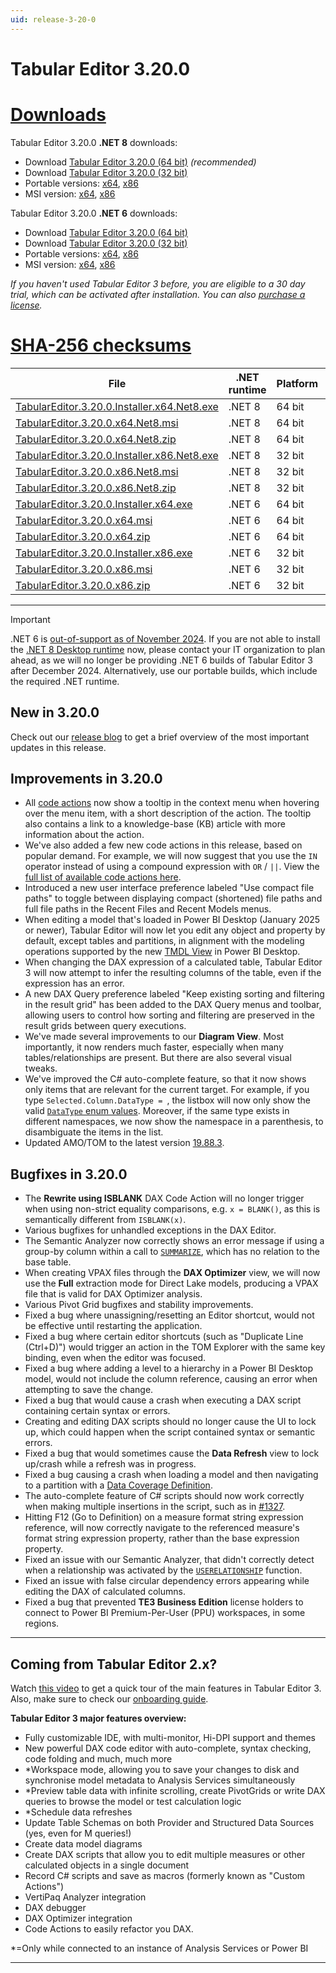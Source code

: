 ```yaml
---
uid: release-3-20-0
---
```

# Tabular Editor 3.20.0

# [**Downloads**](#tab/downloads)

Tabular Editor 3.20.0 **.NET 8** downloads:

- Download [Tabular Editor 3.20.0 (64 bit)](https://cdn.tabulareditor.com/files/TabularEditor.3.20.0.Installer.x64.Net8.exe) *(recommended)*
- Download [Tabular Editor 3.20.0 (32 bit)](https://cdn.tabulareditor.com/files/TabularEditor.3.20.0.Installer.x86.Net8.exe)
- Portable versions: [x64](https://cdn.tabulareditor.com/files/TabularEditor.3.20.0.x64.Net8.zip), [x86](https://cdn.tabulareditor.com/files/TabularEditor.3.20.0.x86.Net8.zip)
- MSI version: [x64](https://cdn.tabulareditor.com/files/TabularEditor.3.20.0.x64.Net8.msi), [x86](https://cdn.tabulareditor.com/files/TabularEditor.3.20.0.x86.Net8.msi)

Tabular Editor 3.20.0 **.NET 6** downloads:

- Download [Tabular Editor 3.20.0 (64 bit)](https://cdn.tabulareditor.com/files/TabularEditor.3.20.0.Installer.x64.exe)
- Download [Tabular Editor 3.20.0 (32 bit)](https://cdn.tabulareditor.com/files/TabularEditor.3.20.0.Installer.x86.exe)
- Portable versions: [x64](https://cdn.tabulareditor.com/files/TabularEditor.3.20.0.x64.zip), [x86](https://cdn.tabulareditor.com/files/TabularEditor.3.20.0.x86.zip)
- MSI version: [x64](https://cdn.tabulareditor.com/files/TabularEditor.3.20.0.x64.msi), [x86](https://cdn.tabulareditor.com/files/TabularEditor.3.20.0.x86.msi)

*If you haven't used Tabular Editor 3 before, you are eligible to a 30 day trial, which can be activated after installation. You can also [purchase a license](https://tabulareditor.com/licensing).*

# [**SHA-256 checksums**](#tab/checksums)

| File | .NET runtime | Platform | SHA-256 |
| -- | -- | -- | -- |
| [TabularEditor.3.20.0.Installer.x64.Net8.exe](https://cdn.tabulareditor.com/files/TabularEditor.3.20.0.Installer.x64.Net8.exe) | .NET 8 | 64 bit | `83CBB55530B1C94EAD82279BBDE519C8CF5072900C8A39003333D0C9C4D23B43` |
| [TabularEditor.3.20.0.x64.Net8.msi](https://cdn.tabulareditor.com/files/TabularEditor.3.20.0.x64.Net8.msi)                     | .NET 8 | 64 bit | `5955231905469FD8277D231BD37CCFD8BFE033B99697F24EF719C65E1DC016C3` |
| [TabularEditor.3.20.0.x64.Net8.zip](https://cdn.tabulareditor.com/files/TabularEditor.3.20.0.x64.Net8.zip)                     | .NET 8 | 64 bit | `616F22AB2171FE2D124F4DBDC3A7F0F98A2595E6DA26EE5FEE234733774BA37A` |
| [TabularEditor.3.20.0.Installer.x86.Net8.exe](https://cdn.tabulareditor.com/files/TabularEditor.3.20.0.Installer.x86.Net8.exe) | .NET 8 | 32 bit | `1EAE29193D0ED2C52CC90EEC934D54ACEF29661C21E99B025B674CA84B8B145B` |
| [TabularEditor.3.20.0.x86.Net8.msi](https://cdn.tabulareditor.com/files/TabularEditor.3.20.0.x86.Net8.msi)                     | .NET 8 | 32 bit | `0354F284B3BB840412353D411448BAD91404A2074D396F569404475E49F0D8F2` |
| [TabularEditor.3.20.0.x86.Net8.zip](https://cdn.tabulareditor.com/files/TabularEditor.3.20.0.x86.Net8.zip)                     | .NET 8 | 32 bit | `F3D34928438B2AA2D7C7FDFA986F12E98B75B8F859D88C5DA2252A784AE5D33D` |
| [TabularEditor.3.20.0.Installer.x64.exe](https://cdn.tabulareditor.com/files/TabularEditor.3.20.0.Installer.x64.exe)           | .NET 6 | 64 bit | `44A9C8CD761481697C4E63ED9339ABCE1F7152C7C7DB768C39FBFDB1AA722B83` |
| [TabularEditor.3.20.0.x64.msi](https://cdn.tabulareditor.com/files/TabularEditor.3.20.0.x64.msi)                               | .NET 6 | 64 bit | `38915835586F50528EE48C824BCEFE4EAFFF79CB4A6606CD257E750EEB3E1C7B` |
| [TabularEditor.3.20.0.x64.zip](https://cdn.tabulareditor.com/files/TabularEditor.3.20.0.x64.zip)                               | .NET 6 | 64 bit | `F018EC31AACF827585BB45FB53154D7FF386744974EAF53DD31CB2C4B0DB844B` |
| [TabularEditor.3.20.0.Installer.x86.exe](https://cdn.tabulareditor.com/files/TabularEditor.3.20.0.Installer.x86.exe)           | .NET 6 | 32 bit | `127D7B9EB5E15A5402C47A1E1549FCCB47CA29834F86FD82D89975E56B4A1055` |
| [TabularEditor.3.20.0.x86.msi](https://cdn.tabulareditor.com/files/TabularEditor.3.20.0.x86.msi)                               | .NET 6 | 32 bit | `9C57F93CD7EF886FCF4D6E07499C2654C518445B1C66B9B91600B09147AD4730` |
| [TabularEditor.3.20.0.x86.zip](https://cdn.tabulareditor.com/files/TabularEditor.3.20.0.x86.zip)                               | .NET 6 | 32 bit | `E153D2E21EF72C23C741DA456A1926CA324F4B19CB07804E778C62DEDA24472A` |

***

> [!IMPORTANT]
> .NET 6 is [out-of-support as of November 2024](https://dotnet.microsoft.com/en-us/platform/support/policy/dotnet-core). If you are not able to install the [.NET 8 Desktop runtime](https://dotnet.microsoft.com/en-us/download/dotnet/8.0/runtime) now, please contact your IT organization to plan ahead, as we will no longer be providing .NET 6 builds of Tabular Editor 3 after December 2024. Alternatively, use our portable builds, which include the required .NET runtime.

## New in 3.20.0

Check out our [release blog](https://blog.tabulareditor.com/) to get a brief overview of the most important updates in this release.

## Improvements in 3.20.0

- All [code actions](xref:code-actions) now show a tooltip in the context menu when hovering over the menu item, with a short description of the action. The tooltip also contains a link to a knowledge-base (KB) article with more information about the action.
- We've also added a few new code actions in this release, based on popular demand. For example, we will now suggest that you use the `IN` operator instead of using a compound expression with `OR` / `||`. View the [full list of available code actions here](https://docs.tabulareditor.com/te3/features/code-actions.html#list-of-code-actions).
- Introduced a new user interface preference labeled "Use compact file paths" to toggle between displaying compact (shortened) file paths and full file paths in the Recent Files and Recent Models menus.
- When editing a model that's loaded in Power BI Desktop (January 2025 or newer), Tabular Editor will now let you edit any object and property by default, except tables and partitions, in alignment with the modeling operations supported by the new [TMDL View](https://learn.microsoft.com/en-us/power-bi/transform-model/desktop-tmdl-view) in Power BI Desktop.
- When changing the DAX expression of a calculated table, Tabular Editor 3 will now attempt to infer the resulting columns of the table, even if the expression has an error.
- A new DAX Query preference labeled "Keep existing sorting and filtering in the result grid" has been added to the DAX Query menus and toolbar, allowing users to control how sorting and filtering are preserved in the result grids between query executions.
- We've made several improvements to our **Diagram View**. Most importantly, it now renders much faster, especially when many tables/relationships are present. But there are also several visual tweaks.
- We've improved the C# auto-complete feature, so that it now shows only items that are relevant for the current target. For example, if you type `Selected.Column.DataType = `, the listbox will now only show the valid [`DataType` enum values](https://learn.microsoft.com/en-us/dotnet/api/microsoft.analysisservices.tabular.datatype?view=analysisservices-dotnet#fields). Moreover, if the same type exists in different namespaces, we now show the namespace in a parenthesis, to disambiguate the items in the list.
- Updated AMO/TOM to the latest version [19.88.3](https://www.nuget.org/packages/Microsoft.AnalysisServices/).

## Bugfixes in 3.20.0

- The **Rewrite using ISBLANK** DAX Code Action will no longer trigger when using non-strict equality comparisons, e.g. `x = BLANK()`, as this is semantically different from `ISBLANK(x)`.
- Various bugfixes for unhandled exceptions in the DAX Editor.
- The Semantic Analyzer now correctly shows an error message if using a group-by column within a call to [`SUMMARIZE`](https://dax.guide/summarize), which has no relation to the base table.
- When creating VPAX files through the **DAX Optimizer** view, we will now use the **Full** extraction mode for Direct Lake models, producing a VPAX file that is valid for DAX Optimizer analysis.
- Various Pivot Grid bugfixes and stability improvements.
- Fixed a bug where unassigning/resetting an Editor shortcut, would not be effective until restarting the application.
- Fixed a bug where certain editor shortcuts (such as "Duplicate Line (Ctrl+D)") would trigger an action in the TOM Explorer with the same key binding, even when the editor was focused.
- Fixed a bug where adding a level to a hierarchy in a Power BI Desktop model, would not include the column reference, causing an error when attempting to save the change.
- Fixed a bug that would cause a crash when executing a DAX script containing certain syntax or errors.
- Creating and editing DAX scripts should no longer cause the UI to lock up, which could happen when the script contained syntax or semantic errors.
- Fixed a bug that would sometimes cause the **Data Refresh** view to lock up/crash while a refresh was in progress.
- Fixed a bug causing a crash when loading a model and then navigating to a partition with a [Data Coverage Definition](https://learn.microsoft.com/en-us/analysis-services/tom/table-partitions?view=asallproducts-allversions#define-the-data-coverage-of-the-directquery-partition).
- The auto-complete feature of C# scripts should now work correctly when making multiple insertions in the script, such as in [#1327](https://github.com/TabularEditor/TabularEditor3/issues/1327).
- Hitting F12 (Go to Definition) on a measure format string expression reference, will now correctly navigate to the referenced measure's format string expression property, rather than the base expression property.
- Fixed an issue with our Semantic Analyzer, that didn't correctly detect when a relationship was activated by the [`USERELATIONSHIP`](https://dax.guide/userelationship) function.
- Fixed an issue with false circular dependency errors appearing while editing the DAX of calculated columns.
- Fixed a bug that prevented **TE3 Business Edition** license holders to connect to Power BI Premium-Per-User (PPU) workspaces, in some regions.

---
## Coming from Tabular Editor 2.x?

Watch [this video](https://youtu.be/O4ATwdzCvWc) to get a quick tour of the main features in Tabular Editor 3. Also, make sure to check our [onboarding guide](https://docs.tabulareditor.com/onboarding/index.html).

**Tabular Editor 3 major features overview:**
- Fully customizable IDE, with multi-monitor, Hi-DPI support and themes
- New powerful DAX code editor with auto-complete, syntax checking, code folding and much, much more
- *Workspace mode, allowing you to save your changes to disk and synchronise model metadata to Analysis Services simultaneously
- *Preview table data with infinite scrolling, create PivotGrids or write DAX queries to browse the model or test calculation logic
- *Schedule data refreshes
- Update Table Schemas on both Provider and Structured Data Sources (yes, even for M queries!)
- Create data model diagrams
- Create DAX scripts that allow you to edit multiple measures or other calculated objects in a single document
- Record C# scripts and save as macros (formerly known as "Custom Actions")
- VertiPaq Analyzer integration
- DAX debugger
- DAX Optimizer integration
- Code Actions to easily refactor you DAX.

*=Only while connected to an instance of Analysis Services or Power BI

---

